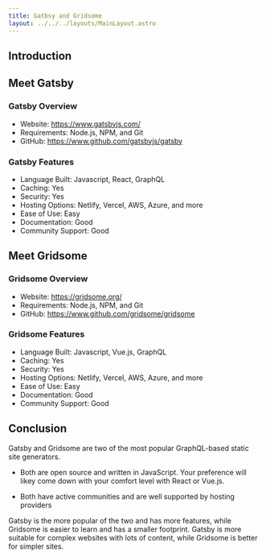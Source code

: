 ```yaml
---
title: Gatbsy and Gridsome
layout: ../../../layouts/MainLayout.astro
---
```


## Introduction

## Meet Gatsby

### Gatsby Overview

- Website: https://www.gatsbyjs.com/
- Requirements: Node.js, NPM, and Git
- GitHub: https://www.github.com/gatsbyjs/gatsby

### Gatsby Features

- Language Built: Javascript, React, GraphQL
- Caching: Yes
- Security: Yes
- Hosting Options: Netlify, Vercel, AWS, Azure, and more
- Ease of Use: Easy
- Documentation: Good
- Community Support: Good

## Meet Gridsome

### Gridsome Overview

- Website: https://gridsome.org/
- Requirements: Node.js, NPM, and Git
- GitHub: https://www.github.com/gridsome/gridsome

### Gridsome Features

- Language Built: Javascript, Vue.js, GraphQL
- Caching: Yes
- Security: Yes
- Hosting Options: Netlify, Vercel, AWS, Azure, and more
- Ease of Use: Easy
- Documentation: Good
- Community Support: Good

## Conclusion

Gatsby and Gridsome are two of the most popular GraphQL-based static site generators.

- Both are open source and written in JavaScript. Your preference will likey come down with your comfort level with React or Vue.js.

- Both have active communities and are well supported by hosting providers

Gatsby is the more popular of the two and has more features, while Gridsome is easier to learn and has a smaller footprint. Gatsby is more suitable for complex websites with lots of content, while Gridsome is better for simpler sites.
